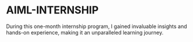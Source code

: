 # AIML-INTERNSHIP
During this one-month internship program, I gained invaluable insights and hands-on experience, making it an unparalleled learning journey.
